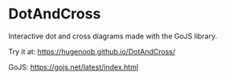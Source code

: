 # DotAndCross


Interactive dot and cross diagrams made with the GoJS library.  


Try it at: https://hugenoob.github.io/DotAndCross/  


GoJS: https://gojs.net/latest/index.html
